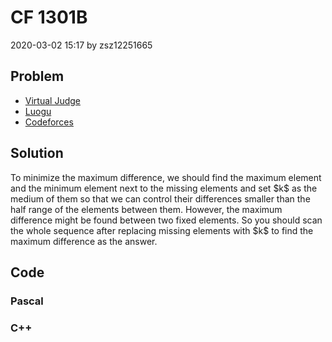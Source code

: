 <h1>CF 1301B</h1>
<p><time>2020-03-02 15:17</time> by zsz12251665</p>
<section>
	<h2>Problem</h2>
	<ul class="buttonList">
		<a target="_blank" href="https://vjudge.net/problem/CodeForces-1301B"><li>Virtual Judge</li></a>
		<a target="_blank" href="https://www.luogu.com.cn/problem/CF1301B"><li>Luogu</li></a>
		<a target="_blank" href="https://codeforces.com/problemset/problem/1301/B"><li>Codeforces</li></a>
	</ul>
</section>
<section>
	<h2>Solution</h2>
	<p>To minimize the maximum difference, we should find the maximum element and the minimum element next to the missing elements and set $k$ as the medium of them so that we can control their differences smaller than the half range of the elements between them. However, the maximum difference might be found between two fixed elements. So you should scan the whole sequence after replacing missing elements with $k$ to find the maximum difference as the answer. </p>
</section>
<section>
	<h2>Code</h2>
	<section>
		<h3>Pascal</h3>
		<code lang="pas"></code>
	</section>
	<section>
		<h3>C++</h3>
		<code lang="cpp"></code>
	</section>
</section>
